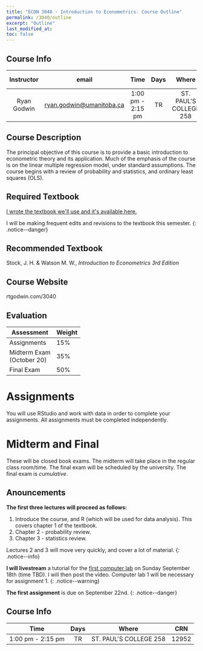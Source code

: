 ```yaml
---
title: "ECON 3040 - Introduction to Econometrics: Course Outline"
permalink: /3040/outline
excerpt: "Outline"
last_modified_at:
toc: false
---
```


## Course Info

| Instructor | email | Time              | Days          | Where                  | CRN   | Office Hour |
| :------: | :--------------: | :---------------: | :-----------: | :--------------------: | :---: | :----: |
| Ryan Godwin | ryan.godwin@umanitoba.ca | 1:00 pm - 2:15 pm | TR            | ST. PAUL'S COLLEGE 258 | 12952 | Tuesdays, 2:40 - 3:40 |

## Course Description

The principal objective of this course is to provide a basic introduction to econometric theory and its application. Much of the emphasis of the course is on the linear multiple regression model, under standard assumptions. The course begins with a review of probability and statistics, and ordinary least squares (OLS).

## Required Textbook
[I wrote the textbook we'll use and it's available here.](https://rtgodwin.com/introeconometrics.pdf)

I will be making frequent edits and revisions to the textbook this semester.
{: .notice--danger}

## Recommended Textbook
Stock, J. H. & Watson M. W., *Introduction to Econometrics 3rd Edition*

## Course Website
rtgodwin.com/3040

## Evaluation

| Assessment                   	| Weight 	|
|------------------------------	|--------	|
| Assignments                  	| 15%    	|
| Midterm Exam<br>(October 20) 	| 35%    	|
| Final Exam                   	| 50%    	|

# Assignments

You will use RStudio and work with data in order to complete your assignments. All assignments must be completed independently.

# Midterm and Final

These will be closed book exams. The midterm will take place in the regular class room/time. The final exam will be scheduled by the university. The final exam is *cumulative*.

## Anouncements

**The first three lectures will proceed as follows:**
1. Introduce the course, and R (which will be used for data analysis). This covers chapter 1 of the textbook.
2. Chapter 2 - probability review.
3. Chapter 3 - statistics review.

Lectures 2 and 3 will move very quickly, and cover a lot of material.
{: .notice--info}

**I will livestream** a tutorial for the [first computer lab](/3040/lab1/) on Sunday September 18th (time TBD). I will then post the video. Computer lab 1 will be necessary for assignment 1.
{: .notice--warning}

**The first assignment** is due on September 22nd.
{: .notice--danger}

## Course Info

| Time              | Days          | Where                  | CRN   |
| :---------------: | :-----------: | :--------------------: | :---: |
| 1:00 pm - 2:15 pm | TR            | ST. PAUL'S COLLEGE 258 | 12952 |
